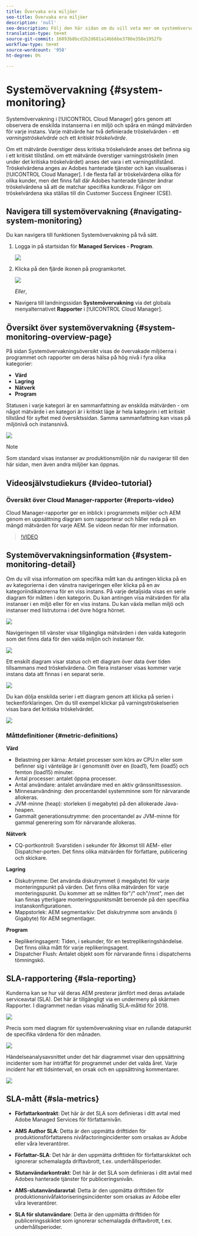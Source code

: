 ```yaml
---
title: Övervaka era miljöer
seo-title: Övervaka era miljöer
description: 'null'
seo-description: Följ den här sidan om du vill veta mer om systemövervakning i Cloud Manager som görs genom att observera de enskilda instanserna i en miljö och spåra en mängd mätvärden för varje instans.
translation-type: tm+mt
source-git-commit: 16893b8bcd2b2d681a14bb6be3786e358e1952fb
workflow-type: tm+mt
source-wordcount: '958'
ht-degree: 0%

---
```



# Systemövervakning {#system-monitoring}

Systemövervakning i [!UICONTROL Cloud Manager] görs genom att observera de enskilda instanserna i en miljö och spåra en mängd mätvärden för varje instans. Varje mätvärde har två definierade tröskelvärden - ett *varningströskelvärde* och ett *kritiskt tröskelvärde*.

Om ett mätvärde överstiger dess kritiska tröskelvärde anses det befinna sig i ett kritiskt tillstånd. om ett mätvärde överstiger varningströskeln (men under det kritiska tröskelvärdet) anses det vara i ett varningstillstånd. Tröskelvärdena anges av Adobes hanterade tjänster och kan visualiseras i [!UICONTROL Cloud Manager]. I de flesta fall är tröskelvärdena olika för olika kunder, men det finns fall där Adobes hanterade tjänster ändrar tröskelvärdena så att de matchar specifika kundkrav. Frågor om tröskelvärdena ska ställas till din Customer Success Engineer (CSE).

## Navigera till systemövervakning {#navigating-system-monitoring}

Du kan navigera till funktionen Systemövervakning på två sätt.

1. Logga in på startsidan för **Managed Services - Program**.

   ![](assets/ProgramLanding.png)

1. Klicka på den fjärde ikonen på programkortet.

   ![](assets/first-timea1.png)

   *Eller*,

* Navigera till landningssidan **Systemövervakning** via det globala menyalternativet **Rapporter** i [!UICONTROL Cloud Manager].


## Översikt över systemövervakning {#system-monitoring-overview-page}

På sidan Systemövervakningsöversikt visas de övervakade miljöerna i programmet och rapporter om deras hälsa på hög nivå i fyra olika kategorier:

* **Värd**
* **Lagring**
* **Nätverk**
* **Program**

Statusen i varje kategori är en sammanfattning av enskilda mätvärden - om något mätvärde i en kategori är i kritiskt läge är hela kategorin i ett kritiskt tillstånd för syftet med översiktssidan. Samma sammanfattning kan visas på miljönivå och instansnivå.

![](assets/System-Monitoring-Reports.png)

>[!NOTE]
>
>Som standard visas instanser av produktionsmiljön när du navigerar till den här sidan, men även andra miljöer kan öppnas.

## Videosjälvstudiekurs {#video-tutorial}

### Översikt över Cloud Manager-rapporter {#reports-video}

Cloud Manager-rapporter ger en inblick i programmets miljöer och AEM genom en uppsättning diagram som rapporterar och håller reda på en mängd mätvärden för varje AEM.
Se videon nedan för mer information.

>[!VIDEO](https://video.tv.adobe.com/v/26315/)

## Systemövervakningsinformation {#system-monitoring-detail}

Om du vill visa information om specifika mått kan du antingen klicka på en av kategorierna i den vänstra navigeringen eller klicka på en av kategoriindikatorerna för en viss instans. På varje detaljsida visas en serie diagram för måtten i den kategorin. Du kan antingen visa mätvärden för alla instanser i en miljö eller för en viss instans. Du kan växla mellan miljö och instanser med listrutorna i det övre högra hörnet.

![](assets/System_Monitoring1.png)

Navigeringen till vänster visar tillgängliga mätvärden i den valda kategorin som det finns data för den valda miljön och instanser för.

![](assets/System_Monitoring2.png)

Ett enskilt diagram visar status och ett diagram över data över tiden tillsammans med tröskelvärdena. Om flera instanser visas kommer varje instans data att finnas i en separat serie.

![](assets/Monitoring_Graphs1.png)

Du kan dölja enskilda serier i ett diagram genom att klicka på serien i teckenförklaringen.
Om du till exempel klickar på varningströskelserien visas bara det kritiska tröskelvärdet.

![](assets/Monitoring_Graphs2.png)

### Måttdefinitioner {#metric-definitions}

**Värd**

* Belastning per kärna: Antalet processer som körs av CPU:n eller som befinner sig i vänteläge är i genomsnitt över en (load1), fem (load5) och femton (load15) minuter.
* Antal processer: antalet öppna processer.
* Antal användare: antalet användare med en aktiv gränssnittssession.
* Minnesanvändning: den procentandel systemminne som för närvarande allokeras.
* JVM-minne (heap): storleken (i megabyte) på den allokerade Java-heapen.
* Gammalt generationsutrymme: den procentandel av JVM-minne för gammal generering som för närvarande allokeras.

**Nätverk**

* CQ-portkontroll: Svarstiden i sekunder för åtkomst till AEM- eller Dispatcher-porten. Det finns olika mätvärden för författare, publicering och skickare.

**Lagring**

* Diskutrymme: Det använda diskutrymmet (i megabyte) för varje monteringspunkt på värden. Det finns olika mätvärden för varje monteringspunkt. Du kommer att se måtten för&quot;/&quot; och&quot;/mnt&quot;, men det kan finnas ytterligare monteringspunktsmått beroende på den specifika instanskonfigurationen.
* Mappstorlek: AEM segmentarkiv: Det diskutrymme som används (i Gigabyte) för AEM segmentlager.

**Program**

* Replikeringsagent: Tiden, i sekunder, för en testreplikeringshändelse. Det finns olika mått för varje replikeringsagent.
* Dispatcher Flush: Antalet objekt som för närvarande finns i dispatcherns tömningskö.

## SLA-rapportering {#sla-reporting}

Kunderna kan se hur väl deras AEM presterar jämfört med deras avtalade serviceavtal (SLA). Det här är tillgängligt via en undermeny på skärmen Rapporter.
I diagrammet nedan visas månatlig SLA-måltid för 2018.

![](assets/SLA-Reports-one.png)

Precis som med diagram för systemövervakning visar en rullande datapunkt de specifika värdena för den månaden.

![](assets/SLA-Reports-two.png)

Händelseanalysavsnittet under det här diagrammet visar den uppsättning incidenter som har inträffat för programmet under det valda året. Varje incident har ett tidsintervall, en orsak och en uppsättning kommentarer.

![](assets/sla-reporting3.png)

## SLA-mått {#sla-metrics}

* **Författarkontrakt**: Det här är det SLA som definieras i ditt avtal med Adobe Managed Services för författarnivån.

* **AMS Author SLA**: Detta är den uppmätta drifttiden för produktionsförfattarens nivåfactoringincidenter som orsakas av Adobe eller våra leverantörer.

* **Författar-SLA**: Det här är den uppmätta drifttiden för författarskiktet och ignorerar schemalagda driftavbrott, t.ex. underhållsperioder.

* **Slutanvändarkontrakt**: Det här är det SLA som definieras i ditt avtal med Adobes hanterade tjänster för publiceringsnivån.

* **AMS-slutanvändaravtal**: Detta är den uppmätta drifttiden för produktionsnivåfaktoriseringsincidenter som orsakas av Adobe eller våra leverantörer.

* **SLA för slutanvändare**: Detta är den uppmätta drifttiden för publiceringsskiktet som ignorerar schemalagda driftavbrott, t.ex. underhållsperioder.